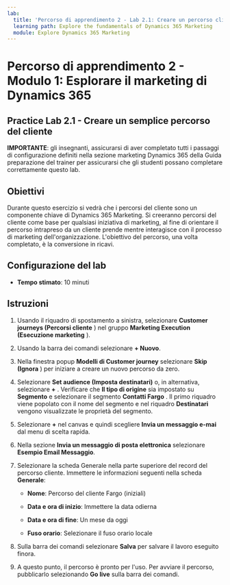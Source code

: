 ```yaml
---
lab:
  title: 'Percorso di apprendimento 2 - Lab 2.1: Creare un percorso clienti semplice'
  learning path: Explore the fundamentals of Dynamics 365 Marketing
  module: Explore Dynamics 365 Marketing
---
```


Percorso di apprendimento 2 - Modulo 1: Esplorare il marketing di Dynamics 365
========================

## Practice Lab 2.1 - Creare un semplice percorso del cliente

**IMPORTANTE**: gli insegnanti, assicurarsi di aver completato tutti i passaggi di configurazione definiti nella sezione marketing Dynamics 365 della Guida preparazione del trainer per assicurarsi che gli studenti possano completare correttamente questo lab.   

## Obiettivi

Durante questo esercizio si vedrà che i percorsi del cliente sono un componente chiave di Dynamics 365 Marketing. Si creeranno percorsi del cliente come base per qualsiasi iniziativa di marketing, al fine di orientare il percorso intrapreso da un cliente prende mentre interagisce con il processo di marketing dell'organizzazione. L'obiettivo del percorso, una volta completato, è la conversione in ricavi. 

## Configurazione del lab

  - **Tempo stimato**: 10 minuti

## Istruzioni
1. Usando il riquadro di spostamento a sinistra, selezionare **Customer journeys (Percorsi cliente** ) nel gruppo **Marketing Execution (Esecuzione marketing** ).

2. Usando la barra dei comandi selezionare **+ Nuovo**.

3. Nella finestra popup **Modelli di Customer journey** selezionare **Skip (Ignora** ) per iniziare a creare un nuovo percorso da zero.
4. Selezionare **Set audience (Imposta destinatari)** o, in alternativa, selezionare **+** . Verificare che **Il tipo di origine** sia impostato su **Segmento** e selezionare il segmento **Contatti Fargo** . Il primo riquadro viene popolato con il nome del segmento e nel riquadro **Destinatari** vengono visualizzate le proprietà del segmento.

5. Selezionare **+** nel canvas e quindi scegliere **Invia un messaggio e-mai** dal menu di scelta rapida.

6. Nella sezione **Invia un messaggio di posta elettronica** selezionare **Esempio Email Messaggio**.

7. Selezionare la scheda Generale nella parte superiore del record del percorso cliente. Immettere le informazioni seguenti nella scheda **Generale**:

    - **Nome**: Percorso del cliente Fargo (iniziali) 

    - **Data e ora di inizio**: Immettere la data odierna

    - **Data e ora di fine**: Un mese da oggi

    - **Fuso orario**: Selezionare il fuso orario locale

8. Sulla barra dei comandi selezionare **Salva** per salvare il lavoro eseguito finora.

9. A questo punto, il percorso è pronto per l'uso. Per avviare il percorso, pubblicarlo selezionando **Go live** sulla barra dei comandi.

